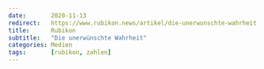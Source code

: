 ```yaml
---
date:       2020-11-13
redirect:   https://www.rubikon.news/artikel/die-unerwunschte-wahrheit
title:      Rubikon
subtitle:   "Die unerwünschte Wahrheit"
categories: Medien
tags:       [rubikon, zahlen]
---
```

